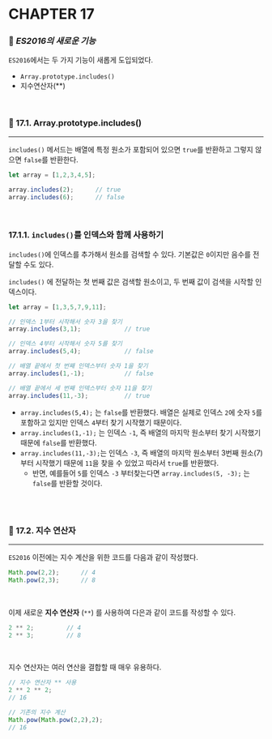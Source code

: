#  CHAPTER 17

###  :pencil: ***ES2016의 새로운 기능***

`ES2016`에서는 두 가지 기능이 새롭게 도입되었다.

- `Array.prototype.includes()`
- 지수연산자(**)

<br>

### :page_facing_up: 17.1. Array.prototype.includes()

---

`includes()` 메서드는 배열에 특정 원소가 포함되어 있으면 `true`를 반환하고 그렇지 않으면 `false`를 반환한다.

```javascript
let array = [1,2,3,4,5];

array.includes(2);		// true
array.includes(6);		// false
```

<br>

### 17.1.1. `includes()`를 인덱스와 함께 사용하기

`includes()`에 인덱스를 추가해서 원소를 검색할 수 있다. 기본값은 `0`이지만 음수를 전달할 수도 있다.

`includes()` 에 전달하는 첫 번째 값은 검색할 원소이고, 두 번째 값이 검색을 시작할 인덱스이다.

```javascript
let array = [1,3,5,7,9,11];

// 인덱스 1부터 시작해서 숫자 3을 찾기
array.includes(3,1);			// true

// 인덱스 4부터 시작해서 숫자 5를 찾기
array.includes(5,4);			// false

// 배열 끝에서 첫 번째 인덱스부터 숫자 1을 찾기
array.includes(1,-1);			// false

// 배열 끝에서 세 번째 인덱스부터 숫자 11을 찾기
array.includes(11,-3);			// true
```

- `array.includes(5,4);` 는 `false`를 반환했다. 배열은 실제로 인덱스 `2`에 숫자 `5`를 포함하고 있지만 인덱스 `4`부터 찾기 시작했기 때문이다.
- `array.includes(1,-1);` 는 인덱스 `-1`, 즉 배열의 마지막 원소부터 찾기 시작했기 때문에 `false`를 반환했다.
- `array.includes(11,-3);`는 인덱스 `-3`, 즉 배열의 마지막 원소부터 3번째 원소(7)부터 시작했기 때문에 `11`을 찾을 수 있었고 따라서 `true`를 반환했다.
  - 반면, 예를들어 `5`를 인덱스 `-3` 부터찾는다면 `array.includes(5, -3);` 는 `false`를 반환할 것이다.

<br>

<br>

### :page_facing_up: 17.2. 지수 연산자

---

`ES2016` 이전에는 지수 계산을 위한 코드를 다음과 같이 작성했다.

```javascript
Math.pow(2,2);		// 4
Math.pow(2,3);		// 8
```

<br>

이제 새로운 **지수 연산자** (`**`) 를 사용하여 다은과 같이 코드를 작성할 수 있다.

```javascript
2 ** 2;			// 4
2 ** 3;			// 8
```

<br>

지수 연산자는 여러 연산을 결합할 때 매우 유용하다.

```javascript
// 지수 연산자 ** 사용
2 ** 2 ** 2;		
// 16

// 기존의 지수 계산
Math.pow(Math.pow(2,2),2);		
// 16
```


